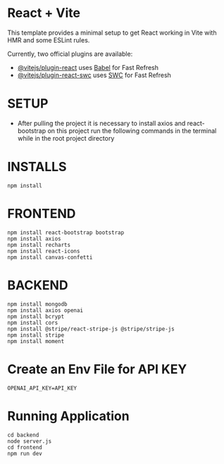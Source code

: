 # React + Vite

This template provides a minimal setup to get React working in Vite with HMR and some ESLint rules.

Currently, two official plugins are available:

- [@vitejs/plugin-react](https://github.com/vitejs/vite-plugin-react/blob/main/packages/plugin-react/README.md) uses [Babel](https://babeljs.io/) for Fast Refresh
- [@vitejs/plugin-react-swc](https://github.com/vitejs/vite-plugin-react-swc) uses [SWC](https://swc.rs/) for Fast Refresh

# SETUP
- After pulling the project it is necessary to install axios and react-bootstrap on this project run the following commands in the terminal while in the root project directory 

# INSTALLS
    npm install

# FRONTEND
    npm install react-bootstrap bootstrap
    npm install axios
    npm install recharts
    npm install react-icons
    npm install canvas-confetti

# BACKEND
    npm install mongodb
    npm install axios openai
    npm install bcrypt
    npm install cors
    npm install @stripe/react-stripe-js @stripe/stripe-js
    npm install stripe
    npm install moment
    

# Create an Env File for API KEY
    OPENAI_API_KEY=API_KEY

# Running Application 
    cd backend
    node server.js
    cd frontend 
    npm run dev 
